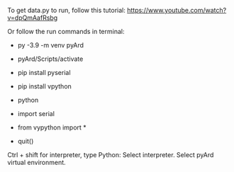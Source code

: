 To get data.py to run, follow this tutorial:
https://www.youtube.com/watch?v=dpQmAafRsbg

Or follow the run commands in terminal:

- py -3.9 -m venv pyArd

- pyArd/Scripts/activate

- pip install pyserial

- pip install vpython

- python 

- import serial

- from vypython import *

- quit()



Ctrl + shift for interpreter, type Python: Select interpreter. Select pyArd virtual environment.
